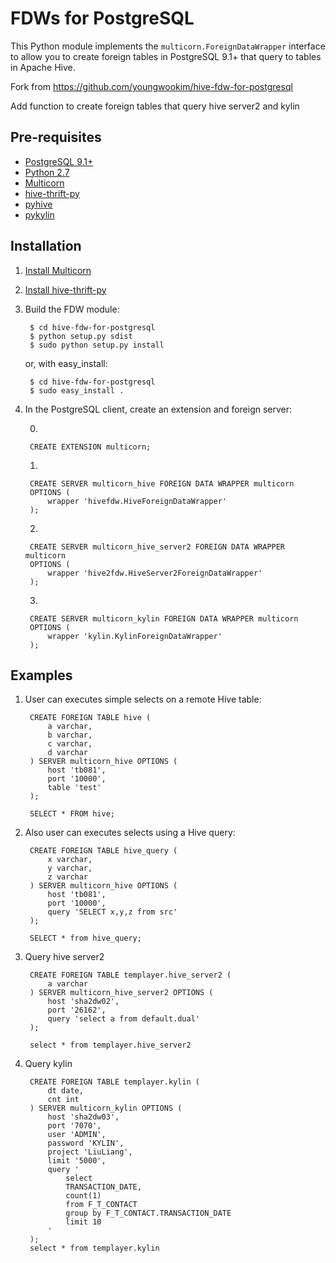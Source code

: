FDWs for PostgreSQL
===============================

This Python module implements the `multicorn.ForeignDataWrapper` interface to allow you to create foreign tables in PostgreSQL 9.1+ that query to tables in Apache Hive. 

Fork from https://github.com/youngwookim/hive-fdw-for-postgresql

Add function to create foreign tables that query hive server2 and kylin

Pre-requisites
--------------

* [PostgreSQL 9.1+](http://www.postgresql.org/)
* [Python 2.7](http://python.org/)
* [Multicorn](http://multicorn.org)
* [hive-thrift-py](https://github.com/youngwookim/hive-thrift-py)
* [pyhive](https://github.com/dropbox/PyHive)
* [pykylin](https://github.com/wxiang7/pykylin)

Installation
------------

1. [Install Multicorn](http://multicorn.org/#installation)
2. [Install hive-thrift-py](https://github.com/youngwookim/hive-thrift-py)
3. Build the FDW module:

        $ cd hive-fdw-for-postgresql
        $ python setup.py sdist
        $ sudo python setup.py install

    or, with easy_install:

        $ cd hive-fdw-for-postgresql
        $ sudo easy_install .

4. In the PostgreSQL client, create an extension and foreign server:

    0)
    
        CREATE EXTENSION multicorn;
        
    1)
    
        CREATE SERVER multicorn_hive FOREIGN DATA WRAPPER multicorn
        OPTIONS (
            wrapper 'hivefdw.HiveForeignDataWrapper'
        );

    2)
    
        CREATE SERVER multicorn_hive_server2 FOREIGN DATA WRAPPER multicorn
        OPTIONS (
            wrapper 'hive2fdw.HiveServer2ForeignDataWrapper'
        );

    3)
    
        CREATE SERVER multicorn_kylin FOREIGN DATA WRAPPER multicorn
        OPTIONS (
            wrapper 'kylin.KylinForeignDataWrapper'
        );

Examples
------------

1. User can executes simple selects on a remote Hive table:

        CREATE FOREIGN TABLE hive (
            a varchar,
            b varchar,
            c varchar,
            d varchar
        ) SERVER multicorn_hive OPTIONS (
            host 'tb081',
            port '10000',
            table 'test'
        );

        SELECT * FROM hive;

2. Also user can executes selects using a Hive query:
         
        CREATE FOREIGN TABLE hive_query (
            x varchar,
            y varchar,
            z varchar
        ) SERVER multicorn_hive OPTIONS (
            host 'tb081',
            port '10000',
            query 'SELECT x,y,z from src'
        );
        
        SELECT * from hive_query;

3. Query hive server2

        CREATE FOREIGN TABLE templayer.hive_server2 (
            a varchar
        ) SERVER multicorn_hive_server2 OPTIONS (
            host 'sha2dw02',
            port '26162',
            query 'select a from default.dual'
        );
        
        select * from templayer.hive_server2

4. Query kylin

        CREATE FOREIGN TABLE templayer.kylin (
            dt date,
            cnt int
        ) SERVER multicorn_kylin OPTIONS (
            host 'sha2dw03',
            port '7070',
            user 'ADMIN',
            password 'KYLIN',
            project 'LiuLiang',
            limit '5000',
            query '
                select
                TRANSACTION_DATE,
                count(1)
                from F_T_CONTACT 
                group by F_T_CONTACT.TRANSACTION_DATE 
                limit 10
            '
        );
        select * from templayer.kylin
